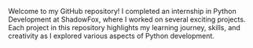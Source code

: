 Welcome to my GitHub repository! I completed an internship in Python Development at ShadowFox, where I worked on several exciting projects. Each project in this repository highlights my learning journey, skills, and creativity as I explored various aspects of Python development.
